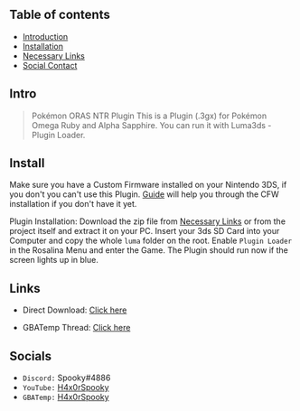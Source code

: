 ## Table of contents
* [Introduction](#intro) 
* [Installation](#install) 
* [Necessary Links](#links)
* [Social Contact](#socials)

## Intro
> Pokémon ORAS NTR Plugin
This is a Plugin (.3gx) for Pokémon Omega Ruby and Alpha Sapphire. You can run it with Luma3ds - Plugin Loader.

## Install
Make sure you have a Custom Firmware installed on your Nintendo 3DS, if you don't you can't use this Plugin. [Guide](https://3ds.hacks.guide/) will help you through the CFW installation if you don't have it yet.

Plugin Installation: Download the zip file from [Necessary Links](#links) or from the project itself and extract it on your PC. Insert your 3ds SD Card into your Computer and copy the whole `luma` folder on the root. Enable `Plugin Loader` in the Rosalina Menu and enter the Game. The Plugin should run now if the screen lights up in blue.

## Links
* Direct Download: [Click here](link)

* GBATemp Thread: [Click here](link)

## Socials
* `Discord:` Spooky#4886
* `YouTube:` [H4x0rSpooky](https://www.youtube.com/channel/UC-SFdCwwq3H1wJNKCsKMGPw)
* `GBATemp:` [H4x0rSpooky](https://gbatemp.net/members/h4x0rspooky.517131/)